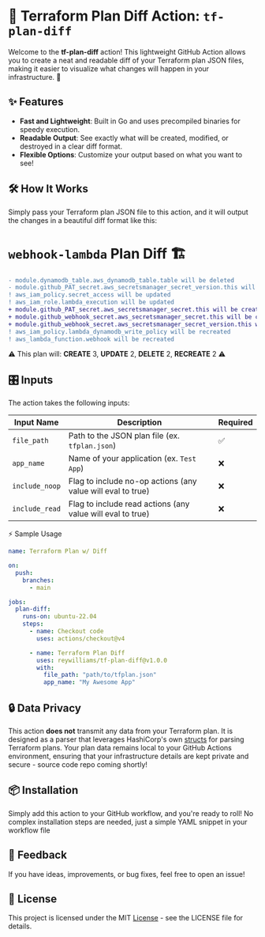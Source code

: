 # 🚀 Terraform Plan Diff Action: `tf-plan-diff`

Welcome to the **tf-plan-diff** action! This lightweight GitHub Action allows you to create a neat and readable diff of your Terraform plan JSON files, making it easier to visualize what changes will happen in your infrastructure. 🎉

## ✨ Features

- **Fast and Lightweight**: Built in Go and uses precompiled binaries for speedy execution.
- **Readable Output**: See exactly what will be created, modified, or destroyed in a clear diff format.
- **Flexible Options**: Customize your output based on what you want to see!

## 🛠️ How It Works

Simply pass your Terraform plan JSON file to this action, and it will output the changes in a beautiful diff format like this:

# `webhook-lambda` Plan Diff :building_construction:

```diff
- module.dynamodb_table.aws_dynamodb_table.table will be deleted
- module.github_PAT_secret.aws_secretsmanager_secret_version.this will be deleted
! aws_iam_policy.secret_access will be updated
! aws_iam_role.lambda_execution will be updated
+ module.github_PAT_secret.aws_secretsmanager_secret.this will be created
+ module.github_webhook_secret.aws_secretsmanager_secret.this will be created
+ module.github_webhook_secret.aws_secretsmanager_secret_version.this will be created
! aws_iam_policy.lambda_dynamodb_write_policy will be recreated
! aws_lambda_function.webhook will be recreated
```

:warning: This plan will: **CREATE** 3, **UPDATE** 2, **DELETE** 2, **RECREATE** 2 :warning:

## 🎛️ Inputs

The action takes the following inputs:

| Input Name     | Description                                                 | Required |
| -------------- | ----------------------------------------------------------- | -------- |
| `file_path`    | Path to the JSON plan file (ex. `tfplan.json`)              | ✅       |
| `app_name`     | Name of your application (ex. `Test App`)                   | ❌       |
| `include_noop` | Flag to include no-op actions (any value will eval to true) | ❌       |
| `include_read` | Flag to include read actions (any value will eval to true)  | ❌       |

⚡ Sample Usage

```yaml
name: Terraform Plan w/ Diff

on:
  push:
    branches:
      - main

jobs:
  plan-diff:
    runs-on: ubuntu-22.04
    steps:
      - name: Checkout code
        uses: actions/checkout@v4

      - name: Terraform Plan Diff
        uses: reywilliams/tf-plan-diff@v1.0.0
        with:
          file_path: "path/to/tfplan.json"
          app_name: "My Awesome App"
```

## 🔒 Data Privacy

This action **does not** transmit any data from your Terraform plan. It is designed as a parser that leverages HashiCorp's own [structs](https://pkg.go.dev/github.com/hashicorp/terraform-json@v0.13.0) for parsing Terraform plans. Your plan data remains local to your GitHub Actions environment, ensuring that your infrastructure details are kept private and secure - source code repo coming shortly!

## 📦 Installation

Simply add this action to your GitHub workflow, and you're ready to roll! No complex installation steps are needed, just a simple YAML snippet in your workflow file

## 🤝 Feedback

If you have ideas, improvements, or bug fixes, feel free to open an issue!

## 🌟 License

This project is licensed under the MIT [License](./LICENSE) - see the LICENSE file for details.
